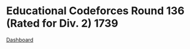 # Educational Codeforces Round 136 (Rated for Div. 2) 1739
[Dashboard](https://codeforces.com/contest/1739)
